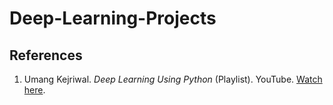 # Deep-Learning-Projects
## References
1. Umang Kejriwal. *Deep Learning Using Python* (Playlist). YouTube. [Watch here](https://www.youtube.com/watch?v=Hgy_5VltRJM&list=PLfNXG56H-jTtinSQTWPl1qVCOJm9H-RCl).
